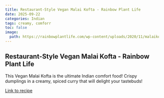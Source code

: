 ```yaml
---
title: Restaurant-Style Vegan Malai Kofta - Rainbow Plant Life
date: 2025-09-22
categories: Indian
tags: creamy, comforr
toc: false
image:
  path: https://rainbowplantlife.com/wp-content/uploads/2020/11/malaikoftamacro281of129.jpg
---
```


## Restaurant-Style Vegan Malai Kofta - Rainbow Plant Life

This Vegan Malai Kofta is the ultimate Indian comfort food! Crispy dumplings in a creamy, spiced curry that will delight your tastebuds!

[Link to recipe](https://rainbowplantlife.com/restaurant-style-vegan-malai-kofta/#wprm-recipe-container-5655)

  
